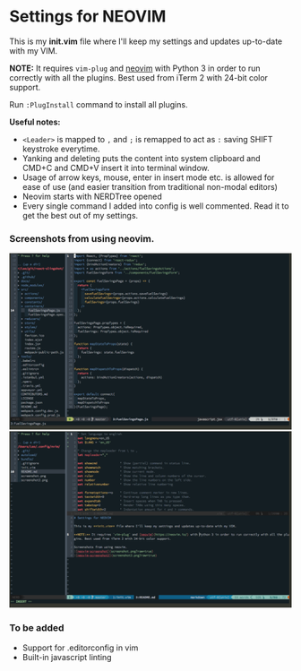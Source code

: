 # Settings for NEOVIM

This is my **init.vim** file where I'll keep my settings and updates up-to-date with my VIM.

**NOTE:** It requires `vim-plug` and [neovim](https://neovim.io/) with Python 3 in order to run correctly with all the plugins. Best used from iTerm 2 with 24-bit color support.

Run `:PlugInstall` command to install all plugins.

**Useful notes:** 
* `<Leader>` is mapped to `,` and `;` is remapped to act as `:` saving SHIFT keystroke everytime.
* Yanking and deleting puts the content into system clipboard and CMD+C and CMD+V insert it into terminal window.
* Usage of arrow keys, mouse, enter in insert mode etc. is allowed for ease of use (and easier transition from traditional non-modal editors)
* Neovim starts with NERDTree opened
* Every single command I added into config is well commented. Read it to get the best out of my settings.

### Screenshots from using neovim.
![neovim-screenshot](screenshot.png?raw=true)
![neovim-screenshot2](screenshot2.png?raw=true)

### To be added
* Support for .editorconfig in vim
* Built-in javascript linting
